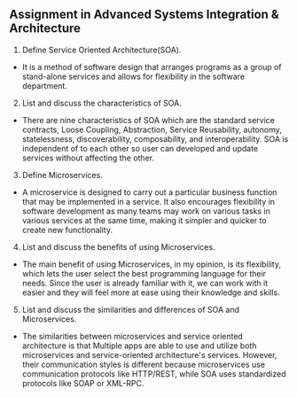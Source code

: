 ## Assignment in Advanced Systems Integration & Architecture
1. Define Service Oriented Architecture(SOA).
- It is a method of software design that arranges programs as a group of stand-alone services and allows for flexibility in the software department.

2. List and discuss the characteristics of SOA.
- There are nine characteristics of SOA which are the standard service contracts, Loose Coupling, Abstraction, Service Reusability, autonomy, statelessness, discoverability, composability, and interoperability. SOA is independent of to each other so user can developed and update services without affecting the other. 

3. Define Microservices.
- A microservice is designed to carry out a particular business function that may be implemented in a service. It also encourages flexibility in software development as many teams may work on various tasks in various services at the same time, making it simpler and quicker to create new functionality. 

4. List and discuss the benefits of using Microservices.
- The main benefit of using Microservices, in my opinion, is its flexibility, which lets the user select the best programming language for their needs. Since the user is already familiar with it, we can work with it easier and they will feel more at ease using their knowledge and skills. 

5. List and discuss the similarities and differences of SOA and Microservices.
- The similarities between microservices and service oriented architecture is that Multiple apps are able to use and utilize both microservices and service-oriented architecture's services. However,  their communication styles is different because microservices use communication protocols like HTTP/REST, while SOA uses standardized protocols like SOAP or XML-RPC.  
